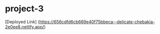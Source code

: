 # project-3
[Deployed Link] (https://656cdfd6cb669e40f75bbeca--delicate-chebakia-2e0ee8.netlify.app/)
